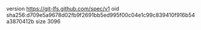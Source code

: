 version https://git-lfs.github.com/spec/v1
oid sha256:d709e5a9678d02fb9f2691bb5ed995f00c04e1c99c839410f916b54a3870412b
size 3096
